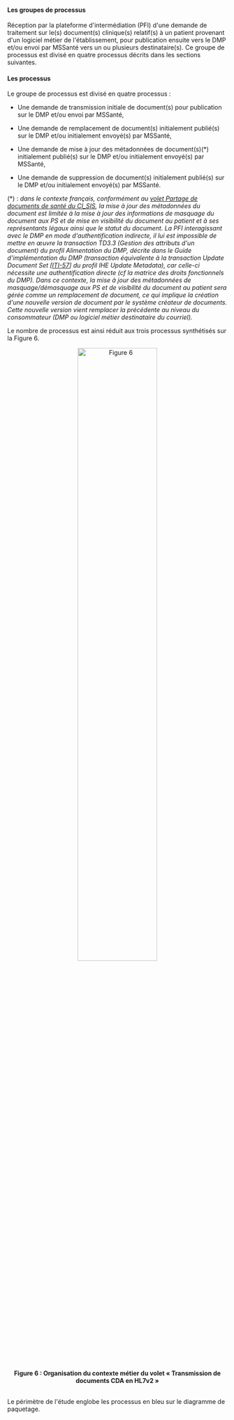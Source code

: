 #### Les groupes de processus

Réception par la plateforme d'intermédiation (PFI) d'une demande de traitement sur le(s) document(s) clinique(s) relatif(s) à un patient provenant d'un logiciel métier de l'établissement, pour publication ensuite vers le DMP et/ou envoi par MSSanté vers un ou plusieurs destinataire(s). Ce groupe de processus est divisé en quatre processus décrits dans les sections suivantes.

#### Les processus

Le groupe de processus est divisé en quatre processus :

-   Une demande de transmission initiale de document(s) pour publication sur le DMP et/ou envoi par MSSanté,

-   Une demande de remplacement de document(s) initialement publié(s) sur le DMP et/ou initialement envoyé(s) par MSSanté,

-   Une demande de mise à jour des métadonnées de document(s)(\*) initialement publié(s) sur le DMP et/ou initialement envoyé(s) par MSSanté,

-   Une demande de suppression de document(s) initialement publié(s) sur le DMP et/ou initialement envoyé(s) par MSSanté.

(\*) : _dans le contexte français, conformément au [volet Partage de documents de santé du CI_SIS](https://esante.gouv.fr/volet-partage-de-documents-de-sante), la mise à jour des métadonnées du document est limitée à la mise à jour des informations de masquage du document aux PS et de mise en visibilité du document au patient et à ses représentants légaux ainsi que le statut du document.
La PFI interagissant avec le DMP en mode d'authentification indirecte, il lui est impossible de mettre en œuvre la transaction TD3.3 (Gestion des attributs d'un document) du profil Alimentation du DMP, décrite dans le Guide d'implémentation du DMP (transaction équivalente à la
transaction Update Document Set \[[ITI-57](https://profiles.ihe.net/ITI/TF/Volume2/ITI-57.html)\] du profil IHE Update Metadata), car celle-ci nécessite une authentification directe (cf la matrice des droits fonctionnels du DMP).
Dans ce contexte, la mise à jour des métadonnées de masquage/démasquage aux PS et de visibilité du document au patient sera gérée comme un remplacement de document, ce qui implique la création d'une nouvelle version de document par le système créateur de documents. Cette nouvelle version vient remplacer la précédente au niveau du consommateur (DMP ou logiciel métier destinataire du courriel)._

Le nombre de processus est ainsi réduit aux trois processus synthétisés sur la Figure 6.

<div class="figure" style='text-align: center;'>
    <img src="image11.png" alt="Figure 6" title="Figure 6 : Organisation du contexte métier du volet « Transmission de documents CDA en HL7v2 »" style="width:60%;">
    <figcaption><b>Figure 6 : Organisation du contexte métier du volet « Transmission de documents CDA en HL7v2 »</b></figcaption>
</div>    
<br>

Le périmètre de l'étude englobe les processus en bleu sur le diagramme de paquetage.